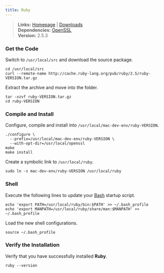 ```yaml
---
title: Ruby
---
```


> **Links:** [Homepage](http://www.ruby-lang.org/) | [Downloads](http://www.ruby-lang.org/en/downloads/)  
> **Dependencies:** [OpenSSL](/openssl/)  
> **Version:** <span data-version>2.5.3</span>


### Get the Code

Switch to `/usr/local/src` and download the source package.

	cd /usr/local/src
	curl --remote-name http://cache.ruby-lang.org/pub/ruby/2.5/ruby-VERSION.tar.gz

Extract the archive and move into the folder.

	tar -xzvf ruby-VERSION.tar.gz
	cd ruby-VERSION


### Compile and Install

Configure, compile and install into `/usr/local/mac-dev-env/ruby-VERSION`.

	./configure \
	  --prefix=/usr/local/mac-dev-env/ruby-VERSION \
	  --with-opt-dir=/usr/local/openssl
	make
	make install

Create a symbolic link to `/usr/local/ruby`.

	sudo ln -s mac-dev-env/ruby-VERSION /usr/local/ruby


### Shell

Execute the following lines to update your [Bash](http://en.wikipedia.org/wiki/Bash_%28Unix_shell%29) startup script.

	echo 'export PATH=/usr/local/ruby/bin:$PATH' >> ~/.bash_profile
	echo 'export MANPATH=/usr/local/ruby/share/man:$MANPATH' >> ~/.bash_profile

Load the new shell configurations.

	source ~/.bash_profile


### Verify the Installation

Verify that you have successfully installed **Ruby**.

	ruby --version
